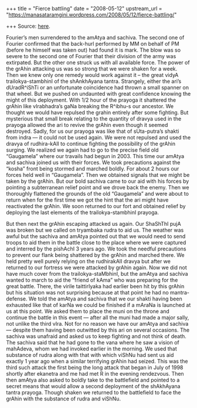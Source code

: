 +++
title = "Fierce battling"
date = "2008-05-12"
upstream_url = "https://manasataramgini.wordpress.com/2008/05/12/fierce-battling/"

+++
Source: [here](https://manasataramgini.wordpress.com/2008/05/12/fierce-battling/).

Fourier’s men surrendered to the amAtya and sachiva. The second one of
Fourier confirmed that the back-hurl performed by MM on behalf of PM
(before he himself was taken out) had found it is mark. The blow was so
severe to the second one of Fourier that their division of the army was
extirpated. But the other one struck us with all available force. The
power of the grAhin attacking us was so strong that we were shaken for a
week. Then we knew only one remedy would work against it – the great
vidyA trailokya-stambhinI of the shAnkhAyana tantra. Strangely, either
the ari’s dUradR^iShTi or an unfortunate coincidence had thrown a small
spanner on that wheel. But we pushed on undaunted with great confidence
knowing the might of this deployment. With 1/2 hour of the prayoga it
shattered the grAhin like vIrabhadra’s gaNa breaking the R^ibhu-s our
ancestor. We thought we would have repulsed the grahin entirely after
some fighting. But mysterious that small break relating to the quantity
of dravya used in the prayoga allowed the ari to revive the grAhin even
though it seemed destroyed. Sadly, for us our prayoga was like that of
sUta-putra’s shakti from indra — it could not be used again. We were not
repulsed and used the dravya of rudhira-kAlI to continue fighting the
possibility of the grAhin surging. We realized we again had to go to the
precise field old “Gaugamela” where our travails had begun in 2003. This
time our amAtya and sachiva joined us with their forces. We took
precautions against the “kosha” front being stormed and marched boldly.
For about 2 hours our forces held well in “Gaugamela”. Then we obtained
signals that we might be taken by the grAhin. But our bold sachiva came
to our aid with his forces by pointing a subterranean relief point and
we drove back the enemy. Then we thoroughly flattened the grounds of the
old “Gaugamela” and were about to return when for the first time we got
the hint that the ari might have reactivated the grAhin. We soon
returned to our fort and obtained relief by deploying the last elements
of the trailokya-stambhinI prayoga.

But then next the grAhin escaping attacked us again. Our ShaShThI pujA
was broken but we called on tryambaka rudra to aid us. The weather was
awful but the sachiva and amAtya pointed out that we would need to send
troops to aid them in the battle close to the place where we were
captured and interred by the pishAchI 3 years ago. We took the needful
precautions to prevent our flank being shattered by the grAhin and
marched there. We held pretty well purely relying on the rudhirakAlI
dravya but after we returned to our fortress we were attacked by grAhin
again. Now we did not have much cover from the trailokya-staMbhinI, but
the amAtya and sachiva wanted to march to aid the “friend of kAma” who
was preparing for the great battle. There, the virile taittirIyaka had
earlier been hit by this grAhin but his situation was not surprising
because at that point he had no mantra-defense. We told the amAtya and
sachiva that we our shakti having been exhausted like that of karNa we
could be finished if a mAraNa is launched at us at this point. We asked
them to place the muni on the throne and continue the battle in this
event — after all the muni had made a major sally, not unlike the third
vIra. Not for no reason we have our amAtya and sachiva — despite them
having been outwitted by this ari on several occasions. The sachiva was
unafraid and asked us to keep fighting and not think of death. The
sachiva said that he had gone to the vana where he saw a vision of
mahAdeva, whom we had invoked earlier in the morning. We used that
substance of rudra along with that with which viShNu had sent us aid
exactly 1 year ago when a similar terrifying grAhin had seized. This was
the third such attack the first being the long attack that began in July
of 1998 shortly after ekanetra and me had met R in the evening
rendezvous. Then then amAtya also asked to boldly take to the
battlefield and pointed to a secret means that would allow a second
deployment of the shAkhAyana tantra prayoga. Though shaken we returned
to the battlefield to face the grAhin with the substance of rudra and
viShNu.

